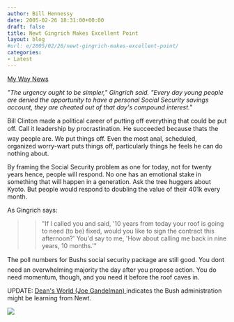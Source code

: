 ```yaml
---
author: Bill Hennessy
date: 2005-02-26 18:31:00+00:00
draft: false
title: Newt Gingrich Makes Excellent Point
layout: blog
#url: e/2005/02/26/newt-gingrich-makes-excellent-point/
categories:
- Latest
---
```


[My Way News](https://apnews.myway.com/article/20050226/D88FT14O0.html)




_"The urgency ought to be simpler," Gingrich said. "Every day young people are denied the opportunity to have a personal Social Security savings account, they are cheated out of that day's compound interest."_




Bill Clinton made a political career of putting off everything that could be put off. Call it leadership by procrastination. He succeeded because thats the way people are. We put things off. Even the most anal, scheduled, organized worry-wart puts things off, particularly things he feels he can do nothing about. 




By framing the Social Security problem as one for today, not for twenty years hence, people will respond. No one has an emotional stake in something that will happen in a generation. Ask the tree huggers about Kyoto. But people would respond to doubling the value of their 401k every month. 




As Gingrich says:




> 

> 
> > 

>> 
>> "If I called you and said, '10 years from today your roof is going to need (to be) fixed, would you like to sign the contract this afternoon?' You'd say to me, 'How about calling me back in nine years, 10 months.'"
>> 
>> 
> 
> 




The poll numbers for Bushs social security package are still good. You dont need an overwhelming majority the day after you propose action. You do need momentum, though, and you need it before the roof caves in. 




UPDATE: [Dean's World (Joe Gandelman) ](https://www.deanesmay.com/posts/1109522485.shtml)indicates the Bush administration might be learning from Newt.

![](https://blog.billhennessy.com/aggbug.aspx?PostID=1240)

